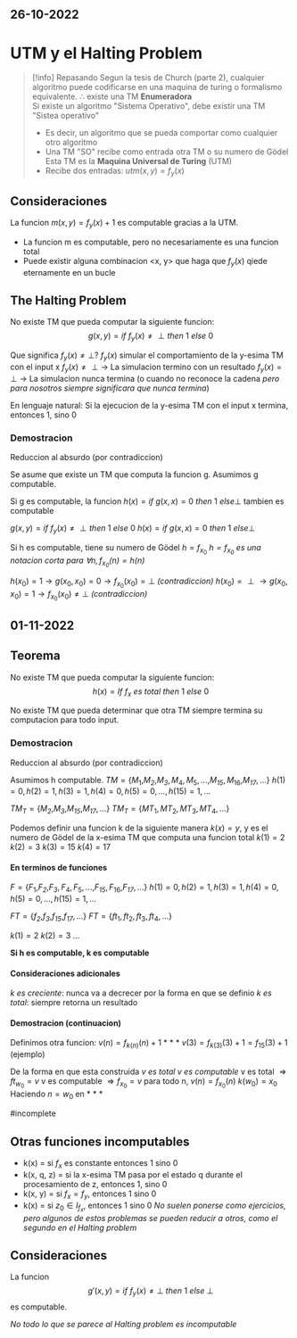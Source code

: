 26-10-2022
---
# UTM y el Halting Problem
> [!info] Repasando
> Segun la tesis de Church (parte 2), cualquier algoritmo puede codificarse en una maquina de turing o formalismo equivalente.
> $\therefore$ existe una TM **Enumeradora**
\
> Si existe un algoritmo "Sistema Operativo", debe existir una TM "Sistea operativo"
> - Es decir, un algoritmo que se pueda comportar como cualquier otro algoritmo
> - Una TM "SO" recibe como entrada otra TM o su numero de Gödel
\
> Esta TM es la **Maquina Universal de Turing** (UTM)
> - Recibe dos entradas:
> 	$utm(x, y) = f_y(x)$

## Consideraciones
La funcion $m(x, y) = f_y(x) + 1$ es computable gracias a la UTM.
- La funcion m es computable, pero no necesariamente es una funcion total
- Puede existir alguna combinacion <x, y> que haga que $f_y(x)$ qiede eternamente en un bucle

## The Halting Problem
No existe TM que pueda computar la siguiente funcion:
$$g(x, y) = if \ f_y(x) \ne \perp then \ 1 \ else \ 0$$

Que significa $f_y(x) \ne \perp$?
$f_y(x)$ simular el comportamiento de la y-esima TM con el input x
$f_y(x) \ne \perp \rightarrow$ La simulacion termino con un resultado
$f_y(x) = \perp \rightarrow$ La simulacion nunca termina (o cuando no reconoce la cadena *pero para nosotros siempre significara que nunca termina*)

En lenguaje natural:
Si la ejecucion de la y-esima TM con el input x termina, entonces 1, sino 0

### Demostracion
Reduccion al absurdo (por contradiccion)

Se asume que existe un TM que computa la funcion g.
Asumimos g computable.

Si g es computable, la funcion
$h(x) = if \ g(x, x) = 0 \ then \ 1 \ else \perp$
tambien es computable

$g(x, y) = if \ f_y(x) \ne \perp then \ 1 \ else \ 0$
$h(x) = if \ g(x, x) = 0 \ then \ 1 \ else \perp$

Si h es computable, tiene su numero de Gödel
$h = f_{x_0}$
*$h = f_{x_0}$ es una notacion corta para $\forall n, f_{x_0}(n) = h(n)$* 

$h(x_0) = 1 \rightarrow g(x_0, x_0) = 0 \rightarrow f_{x_0}(x_0) = \perp$ *(contradiccion)*
$h(x_0) = \perp \rightarrow g(x_0, x_0) = 1 \rightarrow f_{x_0}(x_0) \ne \perp$ *(contradiccion)*


01-11-2022
---
## Teorema
No existe TM que pueda computar la siguiente funcion:
$$h(x) = If \ f_x \ es \ total \ then \ 1 \ else \ 0$$

No existe TM que pueda determinar que otra TM siempre termina su computacion para todo input.

### Demostracion
Reduccion al absurdo (por contradiccion)

Asumimos h computable.
$TM = \{M_1,$*$M_2$*$,$*$M_3$*$, M_4, M_5, ...,$*$M_{15}$*$, M_{16},$*$M_{17}$*$, ...\}$
$h(1) = 0, h(2) = 1, h(3) = 1, h(4) = 0, h(5) = 0, ..., h(15) = 1, ...$

$TM_T = \{$*$M_2$*$,$*$M_3$*$,$*$M_{15}$*$,$*$M_{17}$*$, ...\}$
$TM_T = \{MT_1,MT_2,MT_3,MT_4,...\}$

Podemos definir una funcion k de la siguiente manera
$k(x) = y$, y es el numero de Gödel de la x-esima TM que computa una funcion total
$k(1) = 2$
$k(2) = 3$
$k(3) = 15$
$k(4) = 17$

#### En terminos de funciones
$F = \{F_1,$*$F_2$*$,$*$F_3$*$, F_4, F_5, ...,$*$F_{15}$*$, F_{16},$*$F_{17}$*$, ...\}$
$h(1) = 0, h(2) = 1, h(3) = 1, h(4) = 0, h(5) = 0, ..., h(15) = 1, ...$

$FT = \{$*$f_2$*$,$*$f_3$*$,$*$f_{15}$*$,$*$f_{17}$*$, ...\}$
$FT = \{ft_1,ft_2,ft_3,ft_4,...\}$

$k(1) = 2$
$k(2) = 3$
...

**Si h es computable, k es computable**

#### Consideraciones adicionales
*k es creciente*: nunca va a decrecer por la forma en que se definio
*k es total*: siempre retorna un resultado

#### Demostracion (continuacion)
Definimos otra funcion:
$v(n) = f_{k(n)}(n) + 1$ * \* *
$v(3) = f_{k(3)}(3) + 1 = f_{15}(3) + 1$ (ejemplo)

De la forma en que esta construida
*v es total*
*v es computable*
v es total $\Rightarrow ft_{w_0} = v$
v es computable $\Rightarrow f_{x_0} = v$ para todo n, $v(n) = f_{x_0}(n)$
$k(w_0) = x_0$
Haciendo $n = w_0$ en * \* *

#incomplete

## Otras funciones incomputables
- k(x) = si $f_x$ es constante entonces 1 sino 0
- k(x, q, z) = si la x-esima TM pasa por el estado q durante el procesamiento de z, entonces 1, sino 0
- k(x, y) = si $f_x = f_y$, entonces 1 sino 0
- k(x) = si $z_0 \in I_{f_x}$, entonces 1 sino 0
*No suelen ponerse como ejercicios, pero algunos de estos problemas se pueden reducir a otros, como el segundo en el Halting problem*

## Consideraciones
La funcion
$$g'(x, y) = if \ f_y(x) \ne \perp \ then \ 1 \ else \ \perp$$
es computable.

*No todo lo que se parece al Halting problem es incomputable*